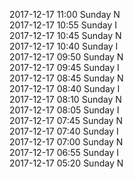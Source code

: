 2017-12-17 11:00 Sunday  N  
2017-12-17 10:55 Sunday  I  
2017-12-17 10:45 Sunday  N  
2017-12-17 10:40 Sunday  I  
2017-12-17 09:50 Sunday  N  
2017-12-17 09:45 Sunday  I  
2017-12-17 08:45 Sunday  N  
2017-12-17 08:40 Sunday  I  
2017-12-17 08:10 Sunday  N  
2017-12-17 08:05 Sunday  I  
2017-12-17 07:45 Sunday  N  
2017-12-17 07:40 Sunday  I  
2017-12-17 07:00 Sunday  N  
2017-12-17 06:55 Sunday  I  
2017-12-17 05:20 Sunday  N  
